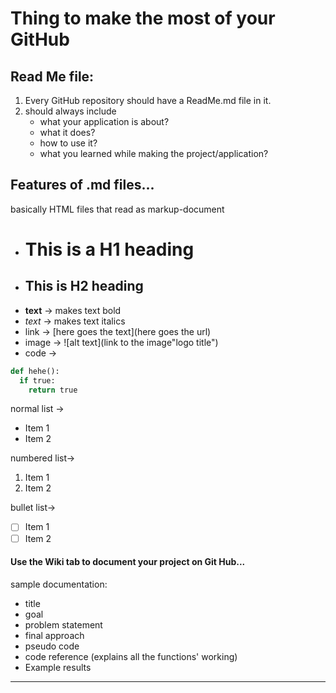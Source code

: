 # Thing to make the most of your GitHub
## Read Me file:
1. Every GitHub repository should have a ReadMe.md file in it.
2. should always include
   * what your application is about?
   * what it does?
   * how to use it?
   * what you learned while making the project/application? 

## Features of .md files...
basically HTML files that read as markup-document

* # This is a H1 heading
* ## This is H2 heading 
* **text** -> makes text bold
* _text_   -> makes text italics
* link  -> [here goes the text](here goes the url)
* image -> ![alt text](link to the image"logo title")
* code  ->
```python
def hehe():
  if true:
    return true
```
normal list  ->
* Item 1
* Item 2

numbered list->
1. Item 1
1. Item 2

bullet list->
- [ ] Item 1 
- [ ] Item 2

#### Use the Wiki tab to document your project on Git Hub...
sample documentation:
 * title
 * goal
 * problem statement
 * final approach
 * pseudo code
 * code reference (explains all the functions' working)
 * Example results
  *************************
